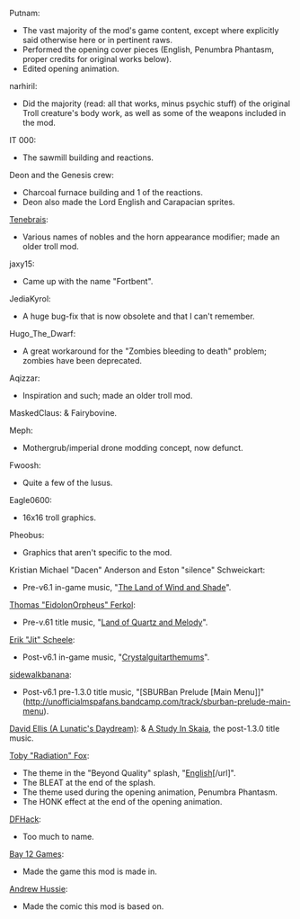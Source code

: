 Putnam:
* The vast majority of the mod's game content, except where explicitly said otherwise here or in pertinent raws.
* Performed the opening cover pieces (English, Penumbra Phantasm, proper credits for original works below).
* Edited opening animation.

narhiril: 
* Did the majority (read: all that works, minus psychic stuff) of the original Troll creature's body work, as well as some of the weapons included in the mod.

IT 000:
* The sawmill building and reactions.  

Deon and the Genesis crew: 
* Charcoal furnace building and 1 of the reactions. 
* Deon also made the Lord English and Carapacian sprites.  

[Tenebrais](http://tenebrais.tumblr.com/):
* Various names of nobles and the horn appearance modifier; made an older troll mod.

jaxy15:
* Came up with the name "Fortbent".  

JediaKyrol: 
* A huge bug-fix that is now obsolete and that I can't remember.

Hugo_The_Dwarf:
* A great workaround for the "Zombies bleeding to death" problem; zombies have been deprecated.

Aqizzar:
* Inspiration and such; made an older troll mod.

MaskedClaus:
& Fairybovine.  

Meph:
* Mothergrub/imperial drone modding concept, now defunct.  

Fwoosh:
* Quite a few of the lusus.  

Eagle0600:
* 16x16 troll graphics.  

Pheobus:
* Graphics that aren't specific to the mod.  

Kristian Michael "Dacen" Anderson and Eston "silence" Schweickart:
* Pre-v6.1 in-game music, "[The Land of Wind and Shade](http://homestuckgaiden.bandcamp.com/track/the-land-of-wind-and-shade)".  

[Thomas "EidolonOrpheus" Ferkol](http://eidolonorpheus.bandcamp.com/):
* Pre-v.61 title music, "[Land of Quartz and Melody](http://homestuckgaiden.bandcamp.com/track/land-of-quartz-and-melody)".  

[Erik "Jit" Scheele](http://jitmakesstuff.tumblr.com/):
* Post-v6.1 in-game music, "[Crystalguitarthemums](http://unofficialmspafans.bandcamp.com/track/crystalguitarthemums)".  

[sidewalkbanana](http://sidewalkbanana.bandcamp.com/):
* Post-v6.1 pre-1.3.0 title music, "[SBURBan Prelude [Main Menu]]"(http://unofficialmspafans.bandcamp.com/track/sburban-prelude-main-menu).  

[David Ellis (A Lunatic's Daydream)](url=http://alunaticsdaydream.tumblr.com/):
& [A Study In Skaia](http://unofficialmspafans.bandcamp.com/track/a-study-in-skaia), the post-1.3.0 title music.

[Toby "Radiation" Fox](http://undertale.com/):
* The theme in the "Beyond Quality" splash, "[English](http://homestuck.bandcamp.com/track/english)[/url]".
* The BLEAT at the end of the splash.
* The theme used during the opening animation, Penumbra Phantasm.
* The HONK effect at the end of the opening animation.  

[DFHack](https://github.com/DFHack/dfhack):
* Too much to name.  

[Bay 12 Games](http://bay12games.com/):
* Made the game this mod is made in.

[Andrew Hussie](http://mspaintadventures.com/):
* Made the comic this mod is based on.

